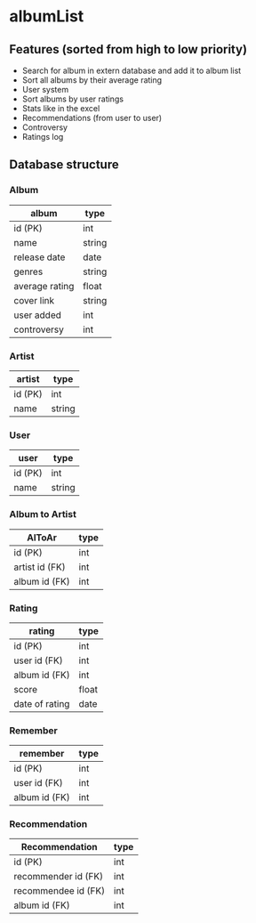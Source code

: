 # albumList

## Features (sorted from high to low priority)

- Search for album in extern database and add it to album list
- Sort all albums by their average rating
- User system
- Sort albums by user ratings
- Stats like in the excel
- Recommendations (from user to user)
- Controversy
- Ratings log


## Database structure

### Album
album|type
-|-
id (PK)|int
name|string
release date|date
genres|string
average rating|float
cover link|string
user added|int
controversy|int


### Artist
artist|type
-|-
id (PK)|int
name|string


### User
user|type
-|-
id (PK)|int
name|string


### Album to Artist
AlToAr|type
-|-
id (PK)|int
artist id (FK)|int
album id (FK)|int


### Rating 
rating|type
-|-
id (PK)|int
user id (FK)|int
album id (FK)|int
score|float
date of rating|date


### Remember
remember|type
-|-
id (PK)|int
user id (FK)|int
album id (FK)|int


### Recommendation
Recommendation|type
-|-
id (PK)|int
recommender id (FK)|int
recommendee id (FK)|int
album id (FK)|int

